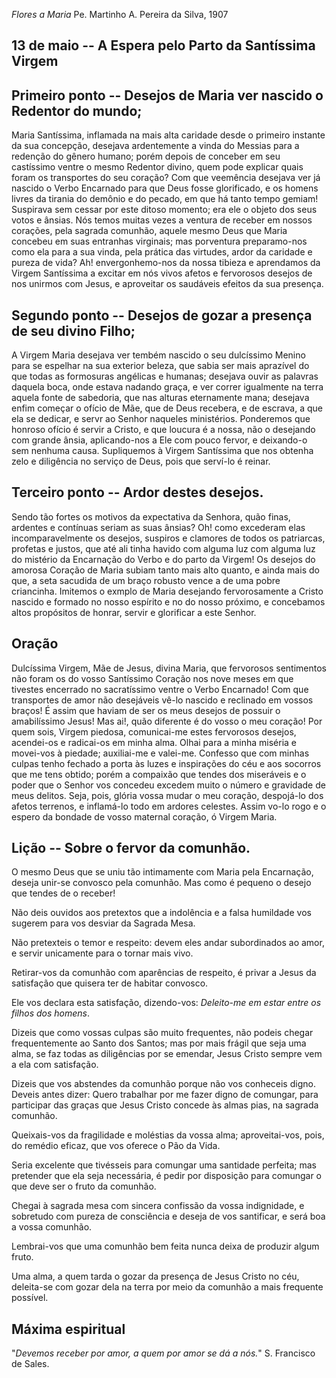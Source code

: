 *Flores a Maria*
Pe. Martinho A. Pereira da Silva, 1907

## 13 de  maio -- A Espera pelo Parto da Santíssima Virgem

## Primeiro ponto -- Desejos de Maria ver nascido o Redentor do mundo;

Maria Santíssima, inflamada na mais alta caridade desde o primeiro instante da sua concepção, desejava ardentemente a vinda do Messias para a redenção do gênero humano; porém depois de conceber em seu castíssimo ventre o mesmo Redentor divino, quem pode explicar quais foram os transportes do seu coração? Com que veemência desejava ver já nascido o Verbo Encarnado para que Deus fosse glorificado, e os homens livres da tirania do demônio e do pecado, em que há tanto tempo gemiam! Suspirava sem cessar por este ditoso momento; era ele o objeto dos seus votos e ânsias. Nós temos muitas vezes a ventura de receber em nossos corações, pela sagrada comunhão, aquele mesmo Deus que Maria concebeu em suas entranhas virginais; mas porventura preparamo-nos como ela para a sua vinda, pela prática das virtudes, ardor da caridade e pureza de vida? Ah! envergonhemo-nos da nossa tibieza e aprendamos da Virgem Santíssima a excitar em nós vivos afetos e fervorosos desejos de nos unirmos com Jesus, e aproveitar os saudáveis efeitos da sua presença.

## Segundo ponto -- Desejos de gozar a presença de seu divino Filho;

A Virgem Maria desejava ver tembém nascido o seu dulcíssimo Menino para se espelhar na sua exterior beleza, que sabia ser mais aprazível do que todas as formosuras angélicas e humanas; desejava ouvir as palavras daquela boca, onde estava nadando graça, e ver correr igualmente na terra aquela fonte de sabedoria, que nas alturas eternamente mana; desejava enfim começar o ofício de Mãe, que de Deus recebera, e de escrava, a que ela se dedicar, e servr ao Senhor naqueles ministérios. Ponderemos que honroso ofício é servir a Cristo, e que loucura é a nossa, não o desejando com grande ânsia, aplicando-nos a Ele com pouco fervor, e deixando-o sem nenhuma causa. Supliquemos à Virgem Santíssima que nos obtenha zelo e diligência no serviço de Deus, pois que serví-lo é reinar.

## Terceiro ponto -- Ardor destes desejos.

Sendo tão fortes os motivos da expectativa da Senhora, quão finas, ardentes e contínuas seriam as suas ânsias? Oh! como excederam elas incomparavelmente os desejos, suspiros e clamores de todos os patriarcas, profetas e justos, que até ali tinha havido com alguma luz com alguma luz do mistério da Encarnação do Verbo e do parto da Virgem! Os desejos do amorosa Coração de Maria subiam tanto mais alto quanto, e ainda mais do que, a seta sacudida de um braço robusto vence a de uma pobre criancinha. Imitemos o exmplo de Maria desejando fervorosamente a Cristo nascido e formado no nosso espírito e no do nosso próximo, e concebamos altos propósitos de honrar, servir e glorificar a este Senhor.

## Oração

Dulcíssima Virgem, Mãe de Jesus, divina Maria, que fervorosos sentimentos não foram os do vosso Santíssimo Coração nos nove meses em que tivestes encerrado no sacratíssimo ventre o Verbo Encarnado! Com que transportes de amor não desejáveis vê-lo nascido e reclinado em vossos braços! É assim que haviam de ser os meus desejos de possuir o amabilíssimo Jesus! Mas ai!, quão diferente é do vosso o meu coração! Por quem sois, Virgem piedosa, comunicai-me estes fervorosos desejos, acendei-os e radicai-os em minha alma. Olhai para a minha miséria e movei-vos à piedade; auxiliai-me e valei-me. Confesso que com minhas culpas tenho fechado a porta às luzes e inspirações do céu e aos socorros que me tens obtido; porém a compaixão que tendes dos miseráveis e o poder que o Senhor vos concedeu excedem muito o número e gravidade de meus delitos. Seja, pois, glória vossa mudar o meu coração, despojá-lo dos afetos terrenos, e inflamá-lo todo em ardores celestes. Assim vo-lo rogo e o espero da bondade de vosso maternal coração, ó Virgem Maria.

## Lição -- Sobre o fervor da comunhão.

O mesmo Deus que se uniu tão intimamente com Maria pela Encarnação, deseja unir-se convosco pela comunhão. Mas como é pequeno o desejo que tendes de o receber!

Não deis ouvidos aos pretextos que a indolência e a falsa humildade vos sugerem para vos desviar da Sagrada Mesa.

Não pretexteis o temor e respeito: devem eles andar subordinados ao amor, e servir unicamente para o tornar mais vivo.

Retirar-vos da comunhão com aparências de respeito, é privar a Jesus da satisfação que quisera ter de habitar convosco.

Ele vos declara esta satisfação, dizendo-vos: _Deleito-me em estar entre os filhos dos homens_.

Dizeis que como vossas culpas são muito frequentes, não podeis chegar frequentemente ao Santo dos Santos; mas por mais frágil que seja uma alma, se faz todas as diligências por se emendar, Jesus Cristo sempre vem a ela com satisfação.

Dizeis que vos abstendes da comunhão porque não vos conheceis digno. Deveis antes dizer: Quero trabalhar por me fazer digno de comungar, para participar das graças que Jesus Cristo concede às almas pias, na sagrada comunhão.

Queixais-vos da fragilidade e moléstias da vossa alma; aproveitai-vos, pois, do remédio eficaz, que vos oferece o Pão da Vida.

Seria excelente que tivésseis para comungar uma santidade perfeita; mas pretender que ela seja necessária, é pedir por disposição para comungar o que deve ser o fruto da comunhão.

Chegai à sagrada mesa com sincera confissão da vossa indignidade, e sobretudo com pureza de consciência e deseja de vos santificar, e será boa a vossa comunhão.

Lembrai-vos que uma comunhão bem feita nunca deixa de produzir algum fruto.

Uma alma, a quem tarda o gozar da presença de Jesus Cristo no céu, deleita-se com gozar dela na terra por meio da comunhão a mais frequente possível.

## Máxima espiritual

"_Devemos receber por amor, a quem por amor se dá a nós._" S. Francisco de Sales.
